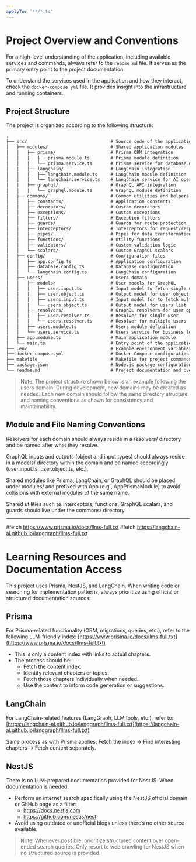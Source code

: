 ```yaml
---
applyTo: '**/*.ts'
---
```


# Project Overview and Conventions

For a high-level understanding of the application, including available services and commands, always refer to the `readme.md` file. It serves as the primary entry point to the project documentation.

To understand the services used in the application and how they interact, check the `docker-compose.yml` file. It provides insight into the infrastructure and running containers.

## Project Structure

The project is organized according to the following structure:

```txt
.
├── src/                                # Source code of the application
│   ├── modules/                        # Shared application modules
│   │   ├── prisma/                     # Prisma ORM integration
│   │   |   ├── prisma.module.ts        # Prisma module definition
│   │   |   └── prisma.service.ts       # Prisma service for database operations
│   |   ├── langchain/                  # LangChain integration
│   │   |   ├── langchain.module.ts     # LangChain module definition
│   │   |   └── langchain.service.ts    # LangChain service for AI operations
│   |   ├── graphql/                    # GraphQL API integration
│   │   |   └── graphql.module.ts       # GraphQL module definition
│   ├── commons/                        # Common utilities and helpers
│   │   ├── constants/                  # Application constants
│   │   ├── decorators/                 # Custom decorators
│   │   ├── exceptions/                 # Custom exceptions
│   │   ├── filters/                    # Exception filters
│   │   ├── guards/                     # Guards for route protection
│   │   ├── interceptors/               # Interceptors for request/response manipulation
│   │   ├── pipes/                      # Pipes for data transformation and validation
│   │   ├── functions/                  # Utility functions
│   │   ├── validators/                 # Custom validation logic
│   │   └── scalars/                    # Custom GraphQL scalars
│   ├── config/                         # Configuration files
│   │   ├── app.config.ts               # Application configuration
│   │   ├── database.config.ts          # Database configuration
│   │   └── langchain.config.ts         # LangChain configuration
│   ├── users/                          # Users domain
│   │   ├── models/                     # User models for GraphQL
│   │   |   ├── user.input.ts           # Input model to fetch single user
│   │   |   ├── user.object.ts          # Output model for user object
│   │   |   ├── users.input.ts          # Input model for to fetch multiple users
│   │   |   └── users.object.ts         # Output model for users list
│   │   ├── resolvers/                  # GraphQL resolvers for user operations
│   │   |   ├── user.resolver.ts        # Resolver for single user
│   │   |   └── users.resolver.ts       # Resolver for multiple users
│   │   ├── users.module.ts             # Users module definition
│   │   └── users.service.ts            # Users service for business logic
│   ├── app.module.ts                   # Main application module
│   └── main.ts                         # Entry point of the application
├── .env                                # Example environment variables file
├── docker-compose.yml                  # Docker Compose configuration for services
├── makefile                            # Makefile for project commands
├── package.json                        # Node.js package configuration
└── readme.md                           # Project documentation and overview
```

> Note:
> The project structure shown below is an example following the users domain. During development, new domains may be created as needed. Each new domain should follow the same directory structure and naming conventions as shown for consistency and maintainability.

## Module and File Naming Conventions

Resolvers for each domain should always reside in a resolvers/ directory and be named after what they resolve.

GraphQL inputs and outputs (object and input types) should always reside in a models/ directory within the domain and be named accordingly (user.input.ts, user.object.ts, etc.).

Shared modules like Prisma, LangChain, or GraphQL should be placed under modules/ and prefixed with App (e.g., AppPrismaModule) to avoid collisions with external modules of the same name.

Shared utilities such as interceptors, functions, GraphQL scalars, and guards should live under the commons/ directory.

---

#fetch https://www.prisma.io/docs/llms-full.txt
#fetch https://langchain-ai.github.io/langgraph/llms-full.txt

# Learning Resources and Documentation Access

This project uses Prisma, NestJS, and LangChain.
When writing code or searching for implementation patterns, always prioritize using official or structured documentation sources:

## Prisma

For Prisma-related functionality (ORM, migrations, queries, etc.), refer to the following LLM-friendly index: [https://www.prisma.io/docs/llms-full.txt](https://www.prisma.io/docs/llms-full.txt)

- This is only a content index with links to actual chapters.
- The process should be:
  - Fetch the content index.
  - Identify relevant chapters or topics.
  - Fetch those chapters individually when needed.
  - Use the content to inform code generation or suggestions.

## LangChain

For LangChain-related features (LangGraph, LLM tools, etc.), refer to: [https://langchain-ai.github.io/langgraph/llms-full.txt](https://langchain-ai.github.io/langgraph/llms-full.txt)

Same process as with Prisma applies: Fetch the index → Find interesting chapters → Fetch content separately.

## NestJS

There is no LLM-prepared documentation provided for NestJS.
When documentation is needed:

- Perform an internet search specifically using the NestJS official domain or GitHub page as a filter:
  - https://docs.nestjs.com
  - https://github.com/nestjs/nest
- Avoid using outdated or unofficial blogs unless there’s no other source available.

> Note:
> Whenever possible, prioritize structured content over open-ended search queries.
> Only resort to web crawling for NestJS when no structured source is provided.
